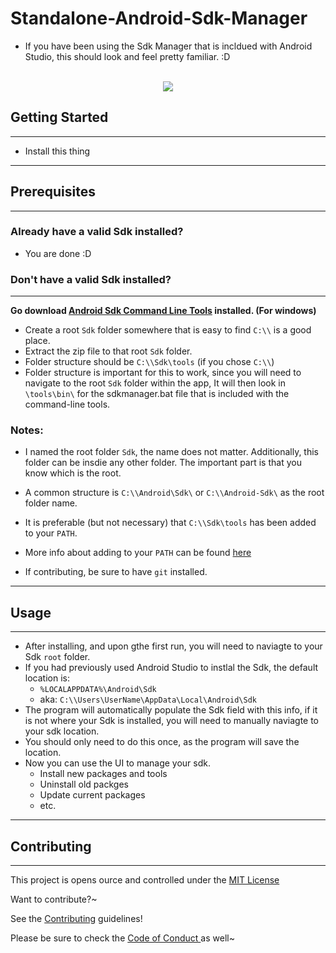 # Standalone-Android-Sdk-Manager

* If you have been using the Sdk Manager that is incldued with Android Studio, this should look and feel pretty familiar. :D

<p align="center">
  <br>
  <img src="https://i.imgur.com/zj5ccIs.png">
</p>

## Getting Started
---
   * Install this thing

---
## Prerequisites
---
### Already have a valid Sdk installed?
* You are done :D


### Don't have a valid Sdk installed?
---

__Go download [Android Sdk Command Line Tools](https://developer.android.com/studio#downloads) installed. (For windows)__

 * Create a root `Sdk` folder somewhere that is easy to find `C:\\` is a good place.
 * Extract the zip file to that root `Sdk` folder.
 * Folder structure should be `C:\\Sdk\tools` (if you chose `C:\\`)
 * Folder structure is important for this to work, since you will need to navigate to the root `Sdk` folder within the app, It will then look in `\tools\bin\` for the sdkmanager.bat file that is included with the command-line tools.
 

### Notes:
* I named the root folder `Sdk`, the name does not matter. Additionally, this folder can be insdie any other folder. The important part is that you know which is the root. 
* A common structure is `C:\\Android\Sdk\` or `C:\\Android-Sdk\` as the root folder name.
* It is preferable (but not necessary) that `C:\\Sdk\tools` has been added to your `PATH`.
* More info about adding to your `PATH` can be found [here](https://www.androidcentral.com/installing-android-sdk-windows-mac-and-linux-tutorial) 

* If contributing, be sure to have `git` installed.
---

## Usage
---

* After installing, and upon gthe first run, you will need to naviagte to your Sdk `root` folder.
* If you had previously used Android Studio to instlal the Sdk, the default location is:
  * `%LOCALAPPDATA%\Android\Sdk` 
  * aka: `C:\\Users\UserName\AppData\Local\Android\Sdk`
* The program will automatically populate the Sdk field with this info, if it is not where your Sdk is installed, you will need to manually naviagte to your sdk location.
* You should only need to do this once, as the program will save the location. 
* Now you can use the UI to manage your sdk. 
  * Install new packages and tools
  * Uninstall old packges
  * Update current packages
  * etc.

---
## Contributing
---
This project is opens ource and controlled under the [MIT License](LICENSE) 

Want to contribute?~

See the [Contributing](CONTRIBUTING) guidelines!

Please be sure to check the [Code of Conduct ](CODE_OF_CONDUCT) as well~